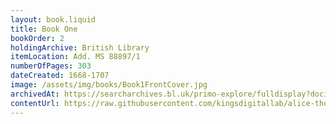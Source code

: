 ```yaml
---
layout: book.liquid
title: Book One
bookOrder: 2
holdingArchive: British Library
itemLocation: Add. MS 88897/1
numberOfPages: 303
dateCreated: 1668-1707
image: /assets/img/books/Book1FrontCover.jpg
archivedAt: https://searcharchives.bl.uk/primo-explore/fulldisplay?docid=IAMS032-000000125&context=L&vid=IAMS_VU2&search_scope=LSCOP_BL&tab=local&lang=en_US
contentUrl: https://raw.githubusercontent.com/kingsdigitallab/alice-thornton/edition/texts/01_book_one/book_one.xml
---
```


